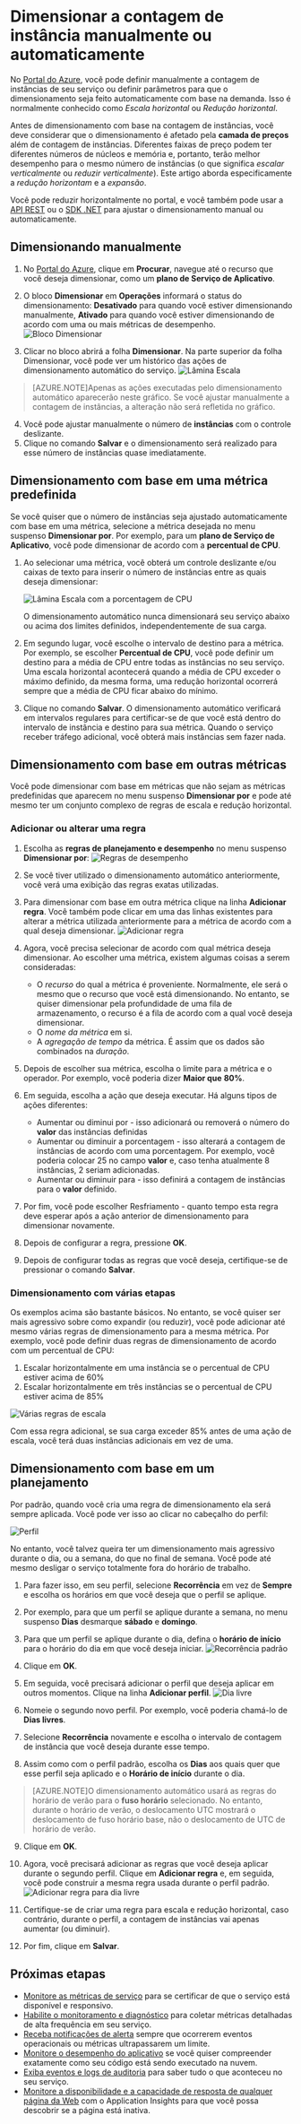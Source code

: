 <properties 
	pageTitle="Dimensionar a contagem de instância manualmente ou automaticamente" 
	description="Saiba como dimensionar seus serviços do Azure." 
	authors="stepsic-microsoft-com" 
	manager="ronmart" 
	editor="" 
	services="azure-portal" 
	documentationCenter="na"/>

<tags 
	ms.service="azure-portal" 
	ms.workload="na" 
	ms.tgt_pltfrm="na" 
	ms.devlang="na" 
	ms.topic="article" 
	ms.date="04/28/2015" 
	ms.author="stepsic"/>

# Dimensionar a contagem de instância manualmente ou automaticamente

No [Portal do Azure](https://portal.azure.com/), você pode definir manualmente a contagem de instâncias de seu serviço ou definir parâmetros para que o dimensionamento seja feito automaticamente com base na demanda. Isso é normalmente conhecido como *Escala horizontal* ou *Redução horizontal*.

Antes de dimensionamento com base na contagem de instâncias, você deve considerar que o dimensionamento é afetado pela **camada de preços** além de contagem de instâncias. Diferentes faixas de preço podem ter diferentes números de núcleos e memória e, portanto, terão melhor desempenho para o mesmo número de instâncias (o que significa *escalar verticalmente* ou *reduzir verticalmente*). Este artigo aborda especificamente a *redução horizontam* e a *expansão*.

Você pode reduzir horizontalmente no portal, e você também pode usar a [API REST](https://msdn.microsoft.com/library/azure/dn931953.aspx) ou o [SDK .NET](https://www.nuget.org/packages/Microsoft.Azure.Insights/) para ajustar o dimensionamento manual ou automaticamente.

## Dimensionando manualmente

1. No [Portal do Azure](https://portal.azure.com/), clique em **Procurar**, navegue até o recurso que você deseja dimensionar, como um **plano de Serviço de Aplicativo**.

2. O bloco **Dimensionar** em **Operações** informará o status do dimensionamento: **Desativado** para quando você estiver dimensionando manualmente, **Ativado** para quando você estiver dimensionando de acordo com uma ou mais métricas de desempenho. ![Bloco Dimensionar](./media/insights-how-to-scale/Insights_UsageLens.png)

3. Clicar no bloco abrirá a folha **Dimensionar**. Na parte superior da folha Dimensionar, você pode ver um histórico das ações de dimensionamento automático do serviço. ![Lâmina Escala](./media/insights-how-to-scale/Insights_ScaleBladeDayZero.png)
    
>[AZURE.NOTE]Apenas as ações executadas pelo dimensionamento automático aparecerão neste gráfico. Se você ajustar manualmente a contagem de instâncias, a alteração não será refletida no gráfico.

4. Você pode ajustar manualmente o número de **instâncias** com o controle deslizante.
5. Clique no comando **Salvar** e o dimensionamento será realizado para esse número de instâncias quase imediatamente. 

## Dimensionamento com base em uma métrica predefinida

Se você quiser que o número de instâncias seja ajustado automaticamente com base em uma métrica, selecione a métrica desejada no menu suspenso **Dimensionar por**. Por exemplo, para um **plano de Serviço de Aplicativo**, você pode dimensionar de acordo com a **percentual de CPU**.

1. Ao selecionar uma métrica, você obterá um controle deslizante e/ou caixas de texto para inserir o número de instâncias entre as quais deseja dimensionar:

    ![Lâmina Escala com a porcentagem de CPU](./media/insights-how-to-scale/Insights_ScaleBladeCPU.png)
    
    O dimensionamento automático nunca dimensionará seu serviço abaixo ou acima dos limites definidos, independentemente de sua carga.

2. Em segundo lugar, você escolhe o intervalo de destino para a métrica. Por exemplo, se escolher **Percentual de CPU**, você pode definir um destino para a média de CPU entre todas as instâncias no seu serviço. Uma escala horizontal acontecerá quando a média de CPU exceder o máximo definido, da mesma forma, uma redução horizontal ocorrerá sempre que a média de CPU ficar abaixo do mínimo.

3. Clique no comando **Salvar**. O dimensionamento automático verificará em intervalos regulares para certificar-se de que você está dentro do intervalo de instância e destino para sua métrica. Quando o serviço receber tráfego adicional, você obterá mais instâncias sem fazer nada.

## Dimensionamento com base em outras métricas

Você pode dimensionar com base em métricas que não sejam as métricas predefinidas que aparecem no menu suspenso **Dimensionar por** e pode até mesmo ter um conjunto complexo de regras de escala e redução horizontal.

### Adicionar ou alterar uma regra

1. Escolha as **regras de planejamento e desempenho** no menu suspenso **Dimensionar por**: ![Regras de desempenho](./media/insights-how-to-scale/Insights_PerformanceRules.png)

2. Se você tiver utilizado o dimensionamento automático anteriormente, você verá uma exibição das regras exatas utilizadas.

3. Para dimensionar com base em outra métrica clique na linha **Adicionar regra**. Você também pode clicar em uma das linhas existentes para alterar a métrica utilizada anteriormente para a métrica de acordo com a qual deseja dimensionar. ![Adicionar regra](./media/insights-how-to-scale/Insights_AddRule.png)

4. Agora, você precisa selecionar de acordo com qual métrica deseja dimensionar. Ao escolher uma métrica, existem algumas coisas a serem consideradas:
    * O *recurso* do qual a métrica é proveniente. Normalmente, ele será o mesmo que o recurso que você está dimensionando. No entanto, se quiser dimensionar pela profundidade de uma fila de armazenamento, o recurso é a fila de acordo com a qual você deseja dimensionar.
    * O *nome da métrica* em si. 
    * A *agregação de tempo* da métrica. É assim que os dados são combinados na *duração*.
    
5. Depois de escolher sua métrica, escolha o limite para a métrica e o operador. Por exemplo, você poderia dizer **Maior que** **80%**.

6. Em seguida, escolha a ação que deseja executar. Há alguns tipos de ações diferentes:
    * Aumentar ou diminui por - isso adicionará ou removerá o número do **valor** das instâncias definidas
    * Aumentar ou diminuir a porcentagem - isso alterará a contagem de instâncias de acordo com uma porcentagem. Por exemplo, você poderia colocar 25 no campo **valor** e, caso tenha atualmente 8 instâncias, 2 seriam adicionadas.
    * Aumentar ou diminuir para - isso definirá a contagem de instâncias para o **valor** definido.

7. Por fim, você pode escolher Resfriamento - quanto tempo esta regra deve esperar após a ação anterior de dimensionamento para dimensionar novamente.
    
8. Depois de configurar a regra, pressione **OK**.

9. Depois de configurar todas as regras que você deseja, certifique-se de pressionar o comando **Salvar**.

### Dimensionamento com várias etapas

Os exemplos acima são bastante básicos. No entanto, se você quiser ser mais agressivo sobre como expandir (ou reduzir), você pode adicionar até mesmo várias regras de dimensionamento para a mesma métrica. Por exemplo, você pode definir duas regras de dimensionamento de acordo com um percentual de CPU:

1. Escalar horizontalmente em uma instância se o percentual de CPU estiver acima de 60%
2. Escalar horizontalmente em três instâncias se o percentual de CPU estiver acima de 85%

![Várias regras de escala](./media/insights-how-to-scale/Insights_MultipleScaleRules.png)

Com essa regra adicional, se sua carga exceder 85% antes de uma ação de escala, você terá duas instâncias adicionais em vez de uma.

## Dimensionamento com base em um planejamento


Por padrão, quando você cria uma regra de dimensionamento ela será sempre aplicada. Você pode ver isso ao clicar no cabeçalho do perfil:

![Perfil](./media/insights-how-to-scale/Insights_Profile.png)

No entanto, você talvez queira ter um dimensionamento mais agressivo durante o dia, ou a semana, do que no final de semana. Você pode até mesmo desligar o serviço totalmente fora do horário de trabalho.

1. Para fazer isso, em seu perfil, selecione **Recorrência** em vez de **Sempre** e escolha os horários em que você deseja que o perfil se aplique.

2. Por exemplo, para que um perfil se aplique durante a semana, no menu suspenso **Dias** desmarque **sábado** e **domingo**.

3. Para que um perfil se aplique durante o dia, defina o **horário de início** para o horário do dia em que você deseja iniciar. ![Recorrência padrão](./media/insights-how-to-scale/Insights_ProfileRecurrence.png)

4. Clique em **OK**.

5. Em seguida, você precisará adicionar o perfil que deseja aplicar em outros momentos. Clique na linha **Adicionar perfil**. ![Dia livre](./media/insights-how-to-scale/Insights_ProfileOffWork.png)

6. Nomeie o segundo novo perfil. Por exemplo, você poderia chamá-lo de **Dias livres**.

7. Selecione **Recorrência** novamente e escolha o intervalo de contagem de instância que você deseja durante esse tempo.

8. Assim como com o perfil padrão, escolha os **Dias** aos quais quer que esse perfil seja aplicado e o **Horário de início** durante o dia.

>[AZURE.NOTE]O dimensionamento automático usará as regras do horário de verão para o **fuso horário** selecionado. No entanto, durante o horário de verão, o deslocamento UTC mostrará o deslocamento de fuso horário base, não o deslocamento de UTC de horário de verão.

9. Clique em **OK**.

10. Agora, você precisará adicionar as regras que você deseja aplicar durante o segundo perfil. Clique em **Adicionar regra** e, em seguida, você pode construir a mesma regra usada durante o perfil padrão. ![Adicionar regra para dia livre](./media/insights-how-to-scale/Insights_RuleOffWork.png)

11. Certifique-se de criar uma regra para escala e redução horizontal, caso contrário, durante o perfil, a contagem de instâncias vai apenas aumentar (ou diminuir).

12. Por fim, clique em **Salvar**.

## Próximas etapas

* [Monitore as métricas de serviço](insights-how-to-customize-monitoring.md) para se certificar de que o serviço está disponível e responsivo.
* [Habilite o monitoramento e diagnóstico](insights-how-to-use-diagnostics.md) para coletar métricas detalhadas de alta frequência em seu serviço.
* [Receba notificações de alerta](insights-receive-alert-notifications.md) sempre que ocorrerem eventos operacionais ou métricas ultrapassarem um limite.
* [Monitore o desempenho do aplicativo](insights-perf-analytics.md) se você quiser compreender exatamente como seu código está sendo executado na nuvem.
* [Exiba eventos e logs de auditoria](insights-debugging-with-events.md) para saber tudo o que aconteceu no seu serviço.
* [Monitore a disponibilidade e a capacidade de resposta de qualquer página da Web](../app-insights-monitor-web-app-availability.md) com o Application Insights para que você possa descobrir se a página está inativa.
 

<!---HONumber=July15_HO4-->